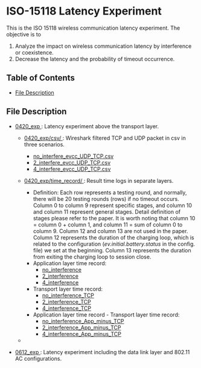# ISO-15118 Latency Experiment
This is the ISO 15118 wireless communication latency experiment. The objective is to
1. Analyze the impact on wireless communication latency by interference or coexistence.
2. Decrease the latency and the probability of timeout occurrence.

## Table of Contents
* [File Description](#file-description)

## File Description
* <a href="0420_exp/"> 0420_exp </a>: Latency experiment above the transport layer.
  * <a href="0420_exp/csv/"> 0420_exp/csv/ </a>: Wireshark filtered TCP and UDP packet in csv in three scenarios.
    * <a href="0420_exp/csv/no_interfere_evcc_UDP_TCP.csv"> no_interfere_evcc_UDP_TCP.csv </a>
    * <a href="0420_exp/csv/2_interfere_evcc_UDP_TCP.csv"> 2_interfere_evcc_UDP_TCP.csv </a>
    * <a href="0420_exp/csv/4_interfere_evcc_UDP_TCP.csv"> 4_interfere_evcc_UDP_TCP.csv </a>

  * <a href="0420_exp/time_record/"> 0420_exp/time_record/ </a>: Result time logs in separate layers.
    * Definition: Each row represents a testing round, and normally, there will be 20 testing rounds (rows) if no timeout occurs. Column 0 to column 9 represent specific stages, and column 10 and column 11 represent general stages. Detail definition of stages please refer to the paper. It is worth noting that column 10 = column 0 + column 1, and column 11 = sum of column 0 to column 9. Column 12 and column 13 are not used in the paper. Column 12 represents the duration of the charging loop, which is related to the configuration (_ev.initial.battery.status_ in the config. file) we set at the beginning. Column 13 represents the duration from exiting the charging loop to session close.
    * Application layer time record:
      * <a href="0420_exp/time_record/no_interference"> no_interference </a>
      * <a href="0420_exp/time_record/2_interference"> 2_interference </a>
      * <a href="0420_exp/time_record/4_interference"> 4_interference </a>
    * Transport layer time record:
      * <a href="0420_exp/time_record/no_interference_TCP"> no_interference_TCP </a>
      * <a href="0420_exp/time_record/2_interference_TCP"> 2_interference_TCP </a>
      * <a href="0420_exp/time_record/4_interference_TCP"> 4_interference_TCP </a>
    * Application layer time record - Transport layer time record:
      * <a href="0420_exp/time_record/no_interference_App_minus_TCP"> no_interference_App_minus_TCP </a>
      * <a href="0420_exp/time_record/2_interference_App_minus_TCP"> 2_interference_App_minus_TCP </a>
      * <a href="0420_exp/time_record/4_interference_App_minus_TCP"> 4_interference_App_minus_TCP </a>
  * 


* <a href="0612_exp/"> 0612_exp </a>: Latency experiment including the data link layer and 802.11 AC configurations.
